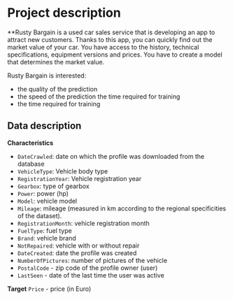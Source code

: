 # Project description

**Rusty Bargain is a used car sales service that is developing an app to attract new customers. Thanks to this app, you can quickly find out the market value of your car. You have access to the history, technical specifications, equipment versions and prices. You have to create a model that determines the market value.

Rusty Bargain is interested:
* the quality of the prediction
* the speed of the prediction the time required for training
* the time required for training

## Data description

**Characteristics**

* `DateCrawled`: date on which the profile was downloaded from the database
* `VehicleType`: Vehicle body type
* `RegistrationYear`: Vehicle registration year
* `Gearbox`: type of gearbox
* `Power`: power (hp)
* `Model`: vehicle model
* `Mileage`: mileage (measured in km according to the regional specificities of the dataset).
* `RegistrationMonth`: vehicle registration month
* `FuelType`: fuel type
* `Brand`: vehicle brand
* `NotRepaired`: vehicle with or without repair
* `DateCreated`: date the profile was created
* `NumberOfPictures`: number of pictures of the vehicle
* `PostalCode` - zip code of the profile owner (user)
* `LastSeen` - date of the last time the user was active

**Target**
`Price` - price (in Euro)
